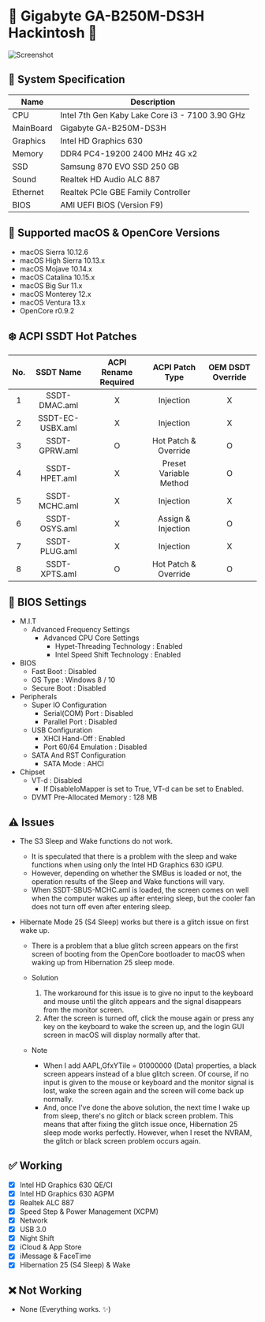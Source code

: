 # 🍧 Gigabyte GA-B250M-DS3H Hackintosh 🍦

![Screenshot](https://user-images.githubusercontent.com/61459016/200479132-435df64d-67d1-4793-b1d9-4dc842a60396.png)

## 🌿 System Specification
| Name | Description |
| - | - |
| CPU | Intel 7th Gen Kaby Lake Core i3 - 7100 3.90 GHz |
| MainBoard | Gigabyte GA-B250M-DS3H |
| Graphics | Intel HD Graphics 630 |
| Memory | DDR4 PC4-19200 2400 MHz 4G x2 |
| SSD | Samsung 870 EVO SSD 250 GB |
| Sound | Realtek HD Audio ALC 887 |
| Ethernet | Realtek PCIe GBE Family Controller |
| BIOS | AMI UEFI BIOS (Version F9) |

## 🍃 Supported macOS & OpenCore Versions
- macOS Sierra 10.12.6
- macOS High Sierra 10.13.x
- macOS Mojave 10.14.x
- macOS Catalina 10.15.x
- macOS Big Sur 11.x
- macOS Monterey 12.x
- macOS Ventura 13.x
- OpenCore r0.9.2

## ❄️ ACPI SSDT Hot Patches
| No. | SSDT Name | ACPI Rename Required | ACPI Patch Type | OEM DSDT Override |
|:-:|:-:|:-:|:-:|:-:|
| 1 | SSDT-DMAC.aml | X | Injection | X |
| 2 | SSDT-EC-USBX.aml | X | Injection | X |
| 3 | SSDT-GPRW.aml | O | Hot Patch & Override | O |
| 4 | SSDT-HPET.aml | X | Preset Variable Method | O |
| 5 | SSDT-MCHC.aml | X | Injection | X |
| 6 | SSDT-OSYS.aml | X | Assign & Injection | O |
| 7 | SSDT-PLUG.aml | X | Injection | X |
| 8 | SSDT-XPTS.aml | O | Hot Patch & Override | O |

## 🍁 BIOS Settings
- M.I.T
  - Advanced Frequency Settings
    - Advanced CPU Core Settings
      - Hypet-Threading Technology : Enabled
      - Intel Speed Shift Technology : Enabled
- BIOS
  - Fast Boot : Disabled
  - OS Type : Windows 8 / 10
  - Secure Boot : Disabled
- Peripherals
  - Super IO Configuration
    - Serial(COM) Port : Disabled
    - Parallel Port : Disabled
  - USB Configuration
    - XHCI Hand-Off : Enabled
    - Port 60/64 Emulation : Disabled
  - SATA And RST Configuration
    - SATA Mode : AHCI
- Chipset
  - VT-d : Disabled
    - If DisableIoMapper is set to True, VT-d can be set to Enabled.
  - DVMT Pre-Allocated Memory : 128 MB

## ⚠️ Issues
- The S3 Sleep and Wake functions do not work.
  - It is speculated that there is a problem with the sleep and wake functions when using only the Intel HD Graphics 630 iGPU.
  - However, depending on whether the SMBus is loaded or not, the operation results of the Sleep and Wake functions will vary.
  - When SSDT-SBUS-MCHC.aml is loaded, the screen comes on well when the computer wakes up after entering sleep, but the cooler fan does not turn off even after entering sleep.

- Hibernate Mode 25 (S4 Sleep) works but there is a glitch issue on first wake up.
  - There is a problem that a blue glitch screen appears on the first screen of booting from the OpenCore bootloader to macOS when waking up from Hibernation 25 sleep mode.

  - Solution
    1. The workaround for this issue is to give no input to the keyboard and mouse until the glitch appears and the signal disappears from the monitor screen.
    2. After the screen is turned off, click the mouse again or press any key on the keyboard to wake the screen up, and the login GUI screen in macOS will display normally after that.

  - Note
    - When I add AAPL,GfxYTile = 01000000 (Data) properties, a black screen appears instead of a blue glitch screen. Of course, if no input is given to the mouse or keyboard and the monitor signal is lost, wake the screen again and the screen will come back up normally.
    - And, once I've done the above solution, the next time I wake up from sleep, there's no glitch or black screen problem. This means that after fixing the glitch issue once, Hibernation 25 sleep mode works perfectly. However, when I reset the NVRAM, the glitch or black screen problem occurs again.

## ✅ Working
- [X] Intel HD Graphics 630 QE/CI
- [X] Intel HD Graphics 630 AGPM
- [X] Realtek ALC 887
- [X] Speed Step & Power Management (XCPM)
- [X] Network
- [X] USB 3.0
- [X] Night Shift
- [X] iCloud & App Store
- [X] iMessage & FaceTime
- [X] Hibernation 25 (S4 Sleep) & Wake

## ❌ Not Working
- None (Everything works. ✨)
